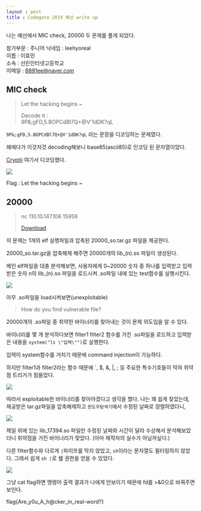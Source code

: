 ```yaml
---
layout : post
title : Codegate 2019 예선 write up
---
```


나는 예선에서 MIC check, 20000 두 문제를 풀게 되었다.  


참가부문 : 주니어
닉네임 : leehyoreal  
이름 : 이효민  
소속 : 선린인터넷고등학교  
이메일 : 8891ee@naver.com

##  MIC check
>Let the hacking begins ~  
>
>Decode it :  
>9P&;gFD,5.BOPCdBl7Q+@V'1dDK?qL

`9P&;gFD,5.BOPCdBl7Q+@V'1dDK?qL` 라는 문장을 디코딩하는 문제였다.

헤매다가 이것저것 decoding해보니 base85(ascii85)로 인코딩 된 문자열이었다. 

[Cryptii](https://cryptii.com/pipes/ascii85-encoding) 여기서 디코딩했다.

**![](https://lh6.googleusercontent.com/Hr7N5XtdY45KcT2ZlHnxvb1UeqF1T8ya7XGKWCXpsmFLDe-43wFuBzbKLSOes9vZDJoJs-Em3TFd0z1VgMu6kT0L7XtrPp8Mtp1VuxXU3JCSWhNhU3TXmG23j03CY_WYR73p9dpm)**

Flag : Let the hacking begins ~

## 20000
>nc 110.10.147.106 15959  
>
>[Download](http://codegate.bpsec.co.kr/__BINARY/c1e3a33d8932a4a61b0e0e0e49d6c9bc)

이 문제는 1개의 elf 실행파일과 압축된 20000_so.tar.gz 파일을 제공한다.

20000_so.tar.gz을 압축해제 해주면 20000개의 lib_(n).so 파일이 생성된다. 

메인 elf파일을 대충 분석해보면, 사용자에게 0~20000 숫자 중 하나를 입력받고 입력받은 숫자 n의 lib_(n).so 파일을 로드시켜 .so파일 내에 있는 test함수를 실행시킨다.

**![](https://lh3.googleusercontent.com/v6sS-uoxBecsJ_6I1RjEe7NFgZQIjDCoA_u4iSalZ06lW6nWP3OIOJhKzaTOr1LWU2zxsidzNcFrUn6qbUhfjWy4O02kc03Qj00O_W0syWqBNvVPW2ibw03TCXgDlEYPPUWW8M6o)**

아무 .so파일을 load시켜보면(unexploitable)
>How do you find vulnerable file?

20000개의 .so파일 중 취약한 바이너리를 찾아내는 것이 문제 의도임을 알 수 있다.

바이너리를 몇 개 분석하다보면 filter1 filter2 함수를 가진 .so파일을 로드하고 입력받은 내용을 `system("ls \"입력\"")`로 실행한다.

입력이 system함수를 거치기 때문에 command injection이 가능하다.

하지만 filter1과 filter2라는 함수 때문에 \`, $, &, \|, ; 등 주요한 특수기호들이 막혀 취약점 트리거가 힘들었다.


**![](https://lh4.googleusercontent.com/HNMgZxdDM4MO8zutVZEiDumTWhsMBkomOiSnZq6fZAI_HBUOXFtAMxkI8ve44_opdCZMmj6OYqVwziFVYPjq8ovf9ICpkJD-EppLLJb40-0gyigVtNKZL0f_eWlUmkAZvuZ12MZ9)**

따라서 exploitable한 바이너리를 찾아야겠다고 생각을 했다. 나는 꽤 쉽게 찾았는데, 제공받은 tar.gz파일을 압축해제하고 `윈도우탐색기`에서 수정된 날짜로 정렬하였더니,

**![](https://lh3.googleusercontent.com/Lja7iaAiv8qWSmCBdV-17803ssBcAVXSuzHCMyjPar4lKX-Sb93byUxs0-FthlSDUdSAgBvuB4HypOS1UTfdjMZzF6j3mvYRGRi28RFyJVJ665EviHDlIyrN_Wb1S7-vBKpNXBeh)**
 
제일 위에 있는 lib_17394.so 파일만 수정된 날짜와 시간이 달라 수상해서 분석해보았더니 취약점을 가진 바이너리가 맞았다. (아마 제작자의 실수가 아닐까싶다.)

다른 filter함수와 다르게 `|`파이프를 막지 않았고, `sh`이라는 문자열도 필터링하지 않았다. 그래서 쉽게 `sh |`로  쉘 권한을 얻을 수 있었다.

**![](https://lh6.googleusercontent.com/Kr2zBPo6SAiGHfVfidZKGzAEUelBVxQQM7YtpdyAdG1V152PSSsfdgqiUxmjOsr8JwhLCwZN0HDzFK1sVkBeZGnH1AwmFc2rwummTkZ0BQDK9RL2_UNkRGH4bHcBA96TSdYhFsC-)**

그냥 cat flag하면 명령어 출력 결과가 나에게 안보이기 때문에 fd를 >&0으로 바꿔주면 보인다.

flag{Are_y0u_A_h@cker_in_real-word?}

